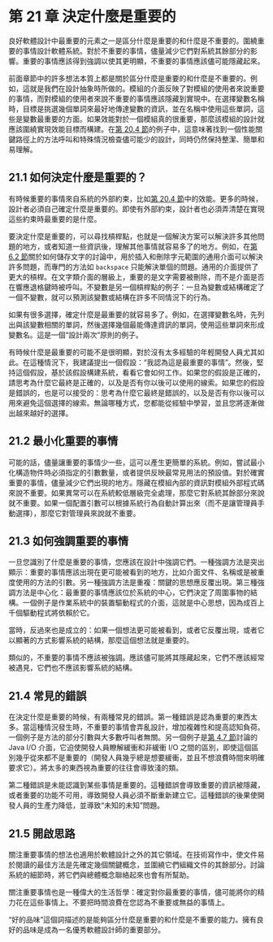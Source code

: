 # 第 21 章 決定什麼是重要的

良好軟體設計中最重要的元素之一是區分什麼是重要的和什麼是不重要的。圍繞重要的事情設計軟體系統。對於不重要的事情，儘量減少它們對系統其餘部分的影響。重要的事情應該得到強調以使其更明顯，不重要的事情應該儘可能隱藏起來。

前面章節中的許多想法本質上都是關於區分什麼是重要的和什麼是不重要的。例如，這就是我們在設計抽象時所做的。模組的介面反映了對模組的使用者來說重要的事情，而對模組的使用者來說不重要的事情應該隱藏到實現中。在選擇變數名稱時，目標是挑選幾個單詞來最好地傳達變數的資訊，並在名稱中使用這些單詞，這些是變數最重要的方面。如果效能對於一個模組真的很重要，那麼該模組的設計就應該圍繞實現效能目標而構建。在[第 20.4 節](ch20.md)的例子中，這意味著找到一個性能關鍵路徑上的方法呼叫和特殊情況檢查儘可能少的設計，同時仍然保持整潔、簡單和易理解。

## 21.1 如何決定什麼是重要的？

有時候重要的事情來自系統的外部約束，比如[第 20.4 節](ch20.md)中的效能。更多的時候，設計者必須自己確定什麼是重要的。即使有外部約束，設計者也必須弄清楚在實現這些約束時最重要的是什麼。

要決定什麼是重要的，可以尋找槓桿點，也就是一個解決方案可以解決許多其他問題的地方，或者知道一些資訊後，理解其他事情就容易多了的地方。例如，在[第 6.2 節](ch06.md)關於如何儲存文字的討論中，用於插入和刪除字元範圍的通用介面可以解決許多問題，而專門的方法如 `backspace` 只能解決單個的問題。通用的介面提供了更大的槓桿。在文字類介面的層級上，重要的是文字需要被刪除，而不是介面是否在響應退格鍵時被呼叫。不變數是另一個槓桿點的例子：一旦為變數或結構確定了一個不變數，就可以預測該變數或結構在許多不同情況下的行為。

如果有很多選擇，確定什麼是最重要的就容易多了。例如，在選擇變數名時，先列出與該變數相關的單詞，然後選擇幾個最能傳達資訊的單詞，使用這些單詞來形成變數名。這是一個“設計兩次”原則的例子。

有時候什麼是最重要的可能不是很明顯，對於沒有太多經驗的年輕開發人員尤其如此。在這種情況下，我建議提出一個假設：“我認為這是最重要的事情”。然後，堅持這個假設，基於該假設構建系統，看看它會如何工作。如果您的假設是正確的，請思考為什麼它最終是正確的，以及是否有你以後可以使用的線索。如果您的假設是錯誤的，也是可以接受的：思考為什麼它最終是錯誤的，以及是否有你以後可以用來避免這個選擇的線索。無論哪種方式，您都能從經驗中學習，並且您將逐漸做出越來越好的選擇。

## 21.2 最小化重要的事情

可能的話，儘量讓重要的事情少一些，這可以產生更簡單的系統。例如，嘗試最小化構造物件時必須指定的引數數量，或者提供反映最常見用法的預設值。對於確實重要的事情，儘量減少它們出現的地方。隱藏在模組內部的資訊對模組外部程式碼來說不重要。如果異常可以在系統較低層級完全處理，那麼它對系統其餘部分來說就不重要。如果一個配置引數可以根據系統行為自動計算出來（而不是讓管理員手動選擇），那麼它對管理員來說就不重要。

## 21.3 如何強調重要的事情

一旦您識別了什麼是重要的事情，您應該在設計中強調它們。一種強調方法是突出顯示：重要的事情應該出現在更可能被看到的地方，比如介面文件、名稱或是被重度使用的方法的引數。另一種強調方法是重複：關鍵的思想應反覆出現。第三種強調方法是中心化：最重要的事情應該位於系統的中心，它們決定了周圍事物的結構。一個例子是作業系統中的裝置驅動程式的介面，這就是中心思想，因為成百上千個驅動程式將依賴於它。

當時，反過來也是成立的：如果一個想法更可能被看到，或者它反覆出現，或者它以顯著的方式影響系統的結構，那麼這個想法就是重要的。

類似的，不重要的事情不應該被強調。應該儘可能將其隱藏起來，它們不應該經常被遇見，它們也不應該影響系統的結構。

## 21.4 常見的錯誤

在決定什麼是重要的時候，有兩種常見的錯誤。第一種錯誤是認為重要的東西太多。當這種情況發生時，不重要的事情會弄亂設計，增加複雜性和提高認知負荷。一個例子是方法的部分引數與大多數呼叫者無關。另一個例子是[第 4.7 節](ch04.md)討論的 Java I/O 介面，它迫使開發人員瞭解緩衝和非緩衝 I/O 之間的區別，即使這個區別幾乎從來都不是重要的（開發人員幾乎總是想要緩衝，並且不想浪費時間來明確要求它）。將太多的東西視為重要的往往會導致淺的類。

第二種錯誤是未能認識到某些事情是重要的。這種錯誤會導致重要的資訊被隱藏，或者重要的功能不可用，導致開發人員必須不斷重新建立它。這種錯誤的後果使開發人員的生產力降低，並導致“未知的未知”問題。

## 21.5 開啟思路

關注重要事情的想法也適用於軟體設計之外的其它領域。在技術寫作中，使文件易於閱讀的最佳方法是先確定幾個關鍵概念，並圍繞它們組織文件的其餘部分。討論系統的細節時，將它們與總體概念聯絡起來也會有所幫助。

關注重要事情也是一種偉大的生活哲學：確定對你最重要的事情，儘可能將你的精力花在這些事情上。不要把時間浪費在您認為不重要或無益的事情上。

“好的品味”這個詞描述的是能夠區分什麼是重要的和什麼是不重要的能力。擁有良好的品味是成為一名優秀軟體設計師的重要部分。